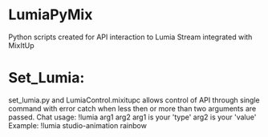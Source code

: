 # LumiaPyMix
Python scripts created for API interaction to Lumia Stream integrated with MixItUp

# Set_Lumia:
set_lumia.py and LumiaControl.mixitupc allows control of API through single command with error catch when less then or more than two arguments are passed.
Chat usage: !lumia arg1 arg2
arg1 is your 'type'
arg2 is your 'value' 
Example: !lumia studio-animation rainbow
